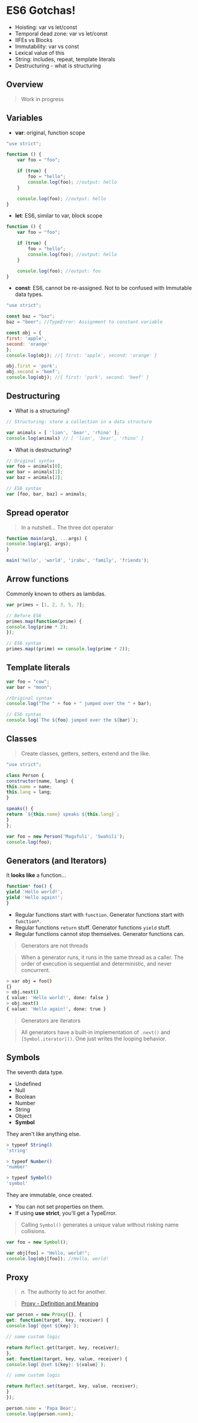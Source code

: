 # ES6 Gotchas!

- Hoisting: var vs let/const
- Temporal dead zone: var vs let/const
- IIFEs vs Blocks
- Immutability: var vs const
- Lexical value of this
- String: includes, repeat, template literals
- Destructuring - what is structuring


## Overview

> Work in progress

## Variables

- **var**: original, function scope

```js
"use strict";

function () {
    var foo = "foo";

    if (true) {
        foo = "hello";
        console.log(foo); //output: hello
    }

    console.log(foo); //output: hello
}
```

- **let**: ES6, similar to var, block scope

```js
function () {
    var foo = "foo";

    if (true) {
        foo = "hello";
        console.log(foo); //output: hello
    }

    console.log(foo); //output: foo
}
```

- **const**: ES6, cannot be re-assigned. Not to be confused with Immutable data types.

```js
"use strict";

const baz = "baz";
baz = "beer"; //TypeError: Assignment to constant variable

const obj = {
first: 'apple',
second: 'orange'
};
console.log(obj); //{ first: 'apple', second: 'orange' }

obj.first = 'pork';
obj.second = 'beef';
console.log(obj); //{ first: 'pork', second: 'beef' }
```
## Destructuring

- What is a structuring?

```js
// Structuring: store a collection in a data structure

var animals = [ 'lion', 'bear', 'rhino' ];
console.log(animals) // [ 'lion', 'bear', 'rhino' ]
```
- What is destructuring?

```js
// Original syntax
var foo = animals[0];
var bar = animals[1];
var baz = animals[2];

// ES6 syntax
var [foo, bar, baz] = animals;
```
## Spread operator

> In a nutshell... The three dot operator

```js
function main(arg1, ...args) {
console.log(arg1, args);
}

main('hello', 'world', 'irabu', 'family', 'friends');
```
## Arrow functions

Commonly known to others as lambdas.

```js
var primes = [1, 2, 3, 5, 7];

// Before ES6
primes.map(function(prime) {
console.log(prime * 2);
});

// ES6 syntax
primes.map((prime) => console.log(prime * 2));
```
## Template literals

```js
var foo = "cow";
var bar = "moon";

//Original syntax
console.log("The " + foo + " jumped over the " + bar);

// ES6 syntax
console.log(`The ${foo} jumped over the ${bar}`);
```

## Classes

> Create classes, getters, setters, extend and the like.

```js
"use strict";

class Person {
constructor(name, lang) {
this.name = name;
this.lang = lang;
}

speaks() {
return `${this.name} speaks ${this.lang}`;
}
};

var foo = new Person('Magufuli', 'Swahili');
console.log(foo);

```
## Generators (and Iterators)

It **looks like** a function...

```js
function* foo() {
yield 'Hello world!';
yield 'Hello again!';
}
```
- Regular functions start with `function`. Generator functions start with `function*`.
- Regular functions `return` stuff. Generator functions `yield` stuff.
- Regular functions cannot stop themselves. Generator functions can.

> Generators are not threads

> When a generator runs, it runs in the same thread as a caller. The order of execution is sequential and deterministic, and never concurrent.

```bash
> var obj = foo()
{}
> obj.next()
{ value: 'Hello world!', done: false }
> obj.next()
{ value: 'Hello again!', done: true }
```
> Generators are iterators

> All generators have a built-in implementation of `.next()` and `[Symbol.iterator]()`. One just writes the looping behavior.

## Symbols

The seventh data type.

- Undefined
- Null
- Boolean
- Number
- String
- Object
- **Symbol**

They aren't like anything else.

```bash
> typeof String()
'string'

> typeof Number()
'number'

> typeof Symbol()
'symbol'
```
They are immutable, once created.

- You can not set properties on them.
- If using **use strict**, you'll get a TypeError.

> Calling `Symbol()` generates a unique value without risking name collisions.

```js
var foo = new Symbol();

var obj[foo] = "Hello, world!";
console.log(obj[foo]); //Hello, world!
```
## Proxy

> *n.* The authority to act for another.

> [Proxy - Definition and Meaning](https://www.wordnik.com/words/proxy)

```js
var person = new Proxy({}, {
get: function(target, key, receiver) {
console.log(`@get ${key}`);

// some custom logic

return Reflect.get(target, key, receiver);
},
set: function(target, key, value, receiver) {
console.log(`@set ${key}: ${value}`);

// some custom logic

return Reflect.set(target, key, value, receiver);
}
});

person.name = 'Papa Bear';
console.log(person.name);
```
